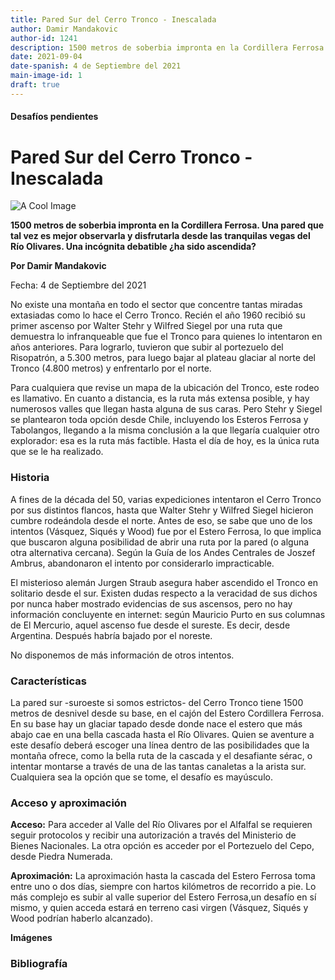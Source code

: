 ```yaml
---
title: Pared Sur del Cerro Tronco - Inescalada
author: Damir Mandakovic
author-id: 1241
description: 1500 metros de soberbia impronta en la Cordillera Ferrosa. Una pared que tal vez es mejor observarla y disfrutarla desde las tranquilas vegas del Río Olivares. Una incógnita debatible ¿ha sido ascendida?
date: 2021-09-04
date-spanish: 4 de Septiembre del 2021
main-image-id: 1
draft: true
---
```

#### Desafíos pendientes
# Pared Sur del Cerro Tronco - Inescalada

![A Cool Image](https://picsum.photos/1200/600)

**1500 metros de soberbia impronta en la Cordillera Ferrosa. Una pared que tal vez es mejor observarla y disfrutarla desde las tranquilas vegas del Río Olivares. Una incógnita debatible ¿ha sido ascendida?**

**Por Damir Mandakovic**

Fecha: 4 de Septiembre del 2021

No existe una montaña en todo el sector que concentre tantas miradas extasiadas como lo hace el Cerro Tronco. Recién el año 1960 recibió su primer ascenso por Walter Stehr y Wilfred Siegel por una ruta que demuestra lo infranqueable que fue el Tronco para quienes lo intentaron en años anteriores. Para lograrlo, tuvieron que subir al portezuelo del Risopatrón, a 5.300 metros, para luego bajar al plateau glaciar al norte del Tronco (4.800 metros) y enfrentarlo por el norte.

Para cualquiera que revise un mapa de la ubicación del Tronco, este rodeo es llamativo. En cuanto a distancia, es la ruta más extensa posible, y hay numerosos valles que llegan hasta alguna de sus caras. Pero Stehr y Siegel se plantearon toda opción desde Chile, incluyendo los Esteros Ferrosa y Tabolangos, llegando a la misma conclusión a la que llegaría cualquier otro explorador: esa es la ruta más factible. Hasta el día de hoy, es la única ruta que se le ha realizado.

### Historia

A fines de la década del 50, varias expediciones intentaron el Cerro Tronco por sus distintos flancos, hasta que Walter Stehr y Wilfred Siegel hicieron cumbre rodeándola desde el norte. Antes de eso, se sabe que uno de los intentos (Vásquez, Siqués y Wood) fue por el Estero Ferrosa, lo que implica que buscaron alguna posibilidad de abrir una ruta por la pared (o alguna otra alternativa cercana). Según la Guía de los Andes Centrales de Joszef Ambrus, abandonaron el intento por considerarlo impracticable.

El misterioso alemán Jurgen Straub asegura haber ascendido el Tronco en solitario desde el sur. Existen dudas respecto a la veracidad de sus dichos por nunca haber mostrado evidencias de sus ascensos, pero no hay información concluyente en internet: según Mauricio Purto en sus columnas de El Mercurio, aquel ascenso fue desde el sureste. Es decir, desde Argentina. Después habría bajado por el noreste.

No disponemos de más información de otros intentos.

### Características

La pared sur -suroeste si somos estrictos- del Cerro Tronco tiene 1500 metros de desnivel desde su base, en el cajón del Estero Cordillera Ferrosa. En su base hay un glaciar tapado desde donde nace el estero que más abajo cae en una bella cascada hasta el Río Olivares. Quien se aventure a este desafío deberá escoger una línea dentro de las posibilidades que la montaña ofrece, como la bella ruta de la cascada y el desafiante sérac, o intentar montarse a través de una de las tantas canaletas a la arista sur. Cualquiera sea la opción que se tome, el desafío es mayúsculo.

### Acceso y aproximación

**Acceso:** Para acceder al Valle del Río Olivares por el Alfalfal se requieren seguir protocolos y recibir una autorización a través del Ministerio de Bienes Nacionales. La otra opción es acceder por el Portezuelo del Cepo, desde Piedra Numerada.

**Aproximación:** La aproximación hasta la cascada del Estero Ferrosa toma entre uno o dos días, siempre con hartos kilómetros de recorrido a pie. Lo más complejo es subir al valle superior del Estero Ferrosa,un desafío en sí mismo, y quien acceda estará en terreno casi virgen (Vásquez, Siqués y Wood podrían haberlo alcanzado).

**Imágenes**

### Bibliografía
